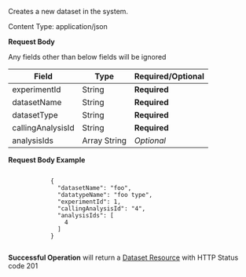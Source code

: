 
Creates a new dataset in the system.

Content Type: application/json

**Request Body**

Any fields other than below fields will be ignored

Field | Type | Required/Optional
------|------|------------
experimentId | String | **Required**
datasetName | String | **Required**
datasetType | String | **Required**
callingAnalysisId | String | **Required**
analysisIds | Array String | *Optional*

**Request Body Example**

```

            {
              "datasetName": "foo",
              "datatypeName": "foo type",
              "experimentId": 1,
              "callingAnalysisId": "4",
              "analysisIds": [
                4
              ]
            }


```

**Successful Operation** will return a [Dataset Resource](#datasetresourceexample) with HTTP Status code 201

